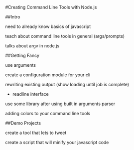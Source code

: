 #Creating Command Line Tools with Node.js

##Intro

need to already know basics of javascript

teach about command line tools in general (args/prompts)

talks about argv in node.js

##Getting Fancy

use arguments

create a configuration module for your cli

rewriting existing output (show loading until job is complete)

 * readline interface

use some library after using built in arguments parser

adding colors to your command line tools

##Demo Projects

create a tool that lets to tweet

create a script that will minify your javascript code